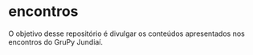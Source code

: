 # encontros

O objetivo desse repositório é divulgar os conteúdos apresentados nos encontros do GruPy Jundiaí.